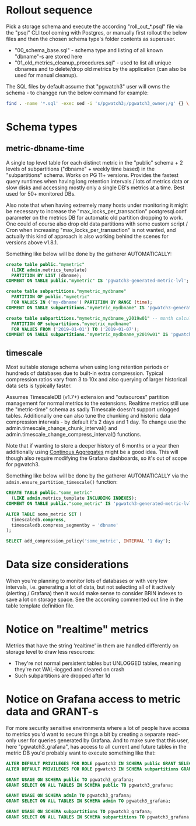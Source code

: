 # Rollout sequence

Pick a storage schema and execute the according "roll_out_*.psql" file via the "psql" CLI tool coming with Postgres,
or manually first rollout the below files and then the chosen schema type's folder contents as superuser.

* "00_schema_base.sql" - schema type and listing of all known "dbname"-s are stored here
* "01_old_metrics_cleanup_procedures.sql" - used to list all unique dbnames and to delete/drop old metrics by the application (can also be used for manual cleanup).

The SQL files by default assume that "pgwatch3" user will owns the schema - to changge run the below command for example:

```bash
find . -name '*.sql' -exec sed -i 's/pgwatch3;/pgwatch3_owner;/g' {} \;
```

# Schema types


## metric-dbname-time

A single top level table for each distinct metric in the "public" schema + 2 levels of subpartitions ("dbname" + weekly time based) in the "subpartitions" schema.
Works on PG 11+ versions. Provides the fastest query runtimes when having long retention intervals / lots of metrics data or slow disks and accessing mostly only a single DB's metrics at a time.
Best used for 50+ monitored DBs.

Also note that when having extremely many hosts under monitoring it might be necessary to increase the "max_locks_per_transaction"
postgresql.conf parameter on the metrics DB for automatic old partition dropping to work. One could of course also drop old
data partitions with some custom script / Cron when increasing "max_locks_per_transaction" is not wanted, and actually this
kind of approach is also working behind the scenes for versions above v1.8.1.

Something like below will be done by the gatherer AUTOMATICALLY:
```sql
create table public."mymetric"
  (LIKE admin.metrics_template)
  PARTITION BY LIST (dbname);
COMMENT ON TABLE public."mymetric" IS 'pgwatch3-generated-metric-lvl';

create table subpartitions."mymetric_mydbname"
  PARTITION OF public."mymetric"
  FOR VALUES IN ('my-dbname') PARTITION BY RANGE (time);
COMMENT ON TABLE subpartitions."mymetric_mydbname" IS 'pgwatch3-generated-metric-dbname-lvl';

create table subpartitions."mymetric_mydbname_y2019w01" -- month calculated dynamically of course
  PARTITION OF subpartitions."mymetric_mydbname"
  FOR VALUES FROM ('2019-01-01') TO ('2019-01-07');
COMMENT ON TABLE subpartitions."mymetric_mydbname_y2019w01" IS 'pgwatch3-generated-metric-dbname-time-lvl';
```

## timescale

Most suitable storage schema when using long retention periods or hundreds of databases due to built-in extra compression.
Typical compression ratios vary from 3 to 10x and also querying of larger historical data sets is typically faster.

Assumes TimescaleDB (v1.7+) extension and "outsources" partition management for normal metrics to the extensions. Realtime
metrics still use the "metric-time" schema as sadly Timescale doesn't support unlogged tables. Additionally one can also
tune the chunking and historic data compression intervals - by default it's 2 days and 1 day. To change use the
admin.timescale_change_chunk_interval() and admin.timescale_change_compress_interval() functions.

Note that if wanting to store a deeper history of 6 months or a year then additionally using [Continous Aggregates](https://docs.timescale.com/latest/using-timescaledb/continuous-aggregates)
might be a good idea. This will though also require modifying the Grafana dashboards, so it's out of scope for pgwatch3.

Something like below will be done by the gatherer AUTOMATICALLY via the `admin.ensure_partition_timescale()` function:
```sql
CREATE TABLE public."some_metric"
  (LIKE admin.metrics_template INCLUDING INDEXES);
COMMENT ON TABLE public."some_metric" IS 'pgwatch3-generated-metric-lvl';

ALTER TABLE some_metric SET (
  timescaledb.compress,
  timescaledb.compress_segmentby = 'dbname'
);

SELECT add_compression_policy('some_metric', INTERVAL '1 day');
```

# Data size considerations

When you're planning to monitor lots of databases or with very low intervals, i.e. generating a lot of data, but not selecting
all of it actively (alerting / Grafana) then it would make sense to consider BRIN indexes to save a lot on storage space. See
the according commented out line in the table template definition file.

# Notice on "realtime" metrics

Metrics that have the string 'realtime' in them are handled differently on storage level to draw less resources:

 * They're not normal persistent tables but UNLOGGED tables, meaning they're not WAL-logged and cleared on crash
 * Such subpartitions are dropped after 1d

# Notice on Grafana access to metric data and GRANT-s

For more security sensitive environments where a lot of people have access to metrics you'd want to secure things a bit by
creating a separate read-only user for queries generated by Grafana. And to make sure that this user, here "pgwatch3_grafana",
has access to all current and future tables in the metric DB you'd probably want to execute something like that:
```sql
ALTER DEFAULT PRIVILEGES FOR ROLE pgwatch3 IN SCHEMA public GRANT SELECT ON TABLES TO pgwatch3_grafana;
ALTER DEFAULT PRIVILEGES FOR ROLE pgwatch3 IN SCHEMA subpartitions GRANT SELECT ON TABLES TO pgwatch3_grafana;

GRANT USAGE ON SCHEMA public TO pgwatch3_grafana;
GRANT SELECT ON ALL TABLES IN SCHEMA public TO pgwatch3_grafana;

GRANT USAGE ON SCHEMA admin TO pgwatch3_grafana;
GRANT SELECT ON ALL TABLES IN SCHEMA admin TO pgwatch3_grafana;

GRANT USAGE ON SCHEMA subpartitions TO pgwatch3_grafana;
GRANT SELECT ON ALL TABLES IN SCHEMA subpartitions TO pgwatch3_grafana;
```